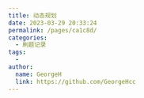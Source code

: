 ```yaml
---
title: 动态规划
date: 2023-03-29 20:33:24
permalink: /pages/ca1c8d/
categories:
  - 刷题记录
tags:
  - 
author: 
  name: GeorgeH
  link: https://github.com/GeorgeHcc
---
```

